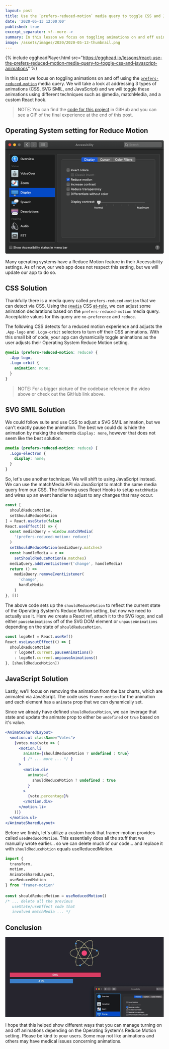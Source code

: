 ```yaml
---
layout: post
title: Use the `prefers-reduced-motion` media query to toggle CSS and JavaScript animations
date: '2020-05-13 12:00:00'
published: true
excerpt_separator: <!--more-->
summary: In this lesson we focus on toggling animations on and off using the prefers-reduced-motion media query. The sample web app has 3 types of animations (CSS, SVG SMIL, and JavaScript) and we will toggle these animations using different techniques such as @media, matchMedia, and a custom hook.
image: /assets/images/2020/2020-05-13-thumbnail.png
---
```


{% include eggheadPlayer.html src="https://egghead.io/lessons/react-use-the-prefers-reduced-motion-media-query-to-toggle-css-and-javascript-animations" %}

In this post we focus on toggling animations on and off using the [`prefers-reduced-motion`](https://developer.mozilla.org/en-US/docs/Web/CSS/@media/prefers-reduced-motion) media query. We will take a look at addressing 3 types of animations (CSS, SVG SMIL, and JavaScript) and we will toggle these animations using different techniques such as @media, matchMedia, and a custom React hook.

> NOTE: You can find the [code for this project](https://github.com/elijahmanor/egghead-prefers-reduced-motion/tree/final) in GitHub and you can see a GIF of the final experience at the end of this post.

<!--more-->

## Operating System setting for Reduce Motion

![](../assets/images/2020/2020-05-13-screenshot.png)

Many operating systems have a Reduce Motion feature in their Accessibility settings. As of now, our web app does not respect this setting, but we will update our app to do so.

## CSS Solution

Thankfully there is a media query called `prefers-reduced-motion` that we can detect via CSS. Using the [`@media`](https://developer.mozilla.org/en-US/docs/Web/CSS/@media) CSS [at-rule](https://developer.mozilla.org/en-US/docs/Web/CSS/At-rule), we can adjust some animation declarations based on the `prefers-reduced-motion` media query. Acceptable values for this query are `no-preference` and `reduce`.

The following CSS detects for a reduced motion experience and adjusts the `.App-logo` and `.Logo-orbit` selectors to turn off their CSS animations. With this small bit of code, your app can dynamically toggle animations as the user adjusts their Operating System Reduce Motion setting.

```css
@media (prefers-reduced-motion: reduce) {
  .App-logo,
  .Logo-orbit {
    animation: none;
  }
}
```

> NOTE: For a bigger picture of the codebase reference the video above or check out the GitHub link above.

## SVG SMIL Solution

We could follow suite and use CSS to adjust a SVG SMIL animation, but we can't exactly pause the animation. The best we could do is hide the animation by making the elements `display: none`, however that does not seem like the best solution.

```css
@media (prefers-reduced-motion: reduce) {
  .Logo-electron {
    display: none;
  }
}
```

So, let's use another technique. We will shift to using JavaScript instead. We can use the matchMedia API via JavaScript to match the same media query from our CSS. The following uses React Hooks to setup `matchMedia` and wires up an event handler to adjust to any changes that may occur.

```javascript
const [
  shouldReduceMotion,
  setShouldReduceMotion
] = React.useState(false)
React.useEffect(() => {
  const mediaQuery = window.matchMedia(
    '(prefers-reduced-motion: reduce)'
  )
  setShouldReduceMotion(mediaQuery.matches)
  const handleMedia = e =>
    setShouldReduceMotion(e.matches)
  mediaQuery.addEventListener('change', handleMedia)
  return () =>
    mediaQuery.removeEventListener(
      'change',
      handleMedia
    )
}, [])
```

The above code sets up the `shouldReduceMotion` to reflect the current state of the Operating System's Reduce Motion setting, but now we need to actually use it. Here we create a React ref, attach it to the SVG logo, and call either `pauseAnimations` off of the SVG DOM element or `unpauseAnimations` depending on the state of `shouldReduceMotion`.

```js
const logoRef = React.useRef()
React.useLayoutEffect(() => {
  shouldReduceMotion
    ? logoRef.current.pauseAnimations()
    : logoRef.current.unpauseAnimations()
}, [shouldReduceMotion])
```

## JavaScript Solution

Lastly, we'll focus on removing the animation from the bar charts, which are animated via JavaScript. The code uses `framer-motion` for the animation and each element has a `animate` prop that we can dynamically set.

Since we already have defined `shouldReduceMotion`, we can leverage that state and update the animate prop to either be `undefined` or `true` based on it's value.

```jsx
<AnimateSharedLayout>
  <motion.ul className="Votes">
    {votes.map(vote => (
      <motion.li
        animate={shouldReduceMotion ? undefined : true}
        { /* ... more ... */ }
      >
        <motion.div
          animate={
            shouldReduceMotion ? undefined : true
          }
        >
          {vote.percentage}%
        </motion.div>
      </motion.li>
    ))}
  </motion.ul>
</AnimateSharedLayout>
```

Before we finish, let's utilize a custom hook that framer-motion provides called `usedReducedMotion`. This essentially does all the stuff that we manually wrote earlier... so we can delete much of our code... and replace it with `shouldReduceMotion` equals useReducedMotion.

```js
import {
  transform,
  motion,
  AnimateSharedLayout,
  useReducedMotion
} from 'framer-motion'

const shouldReduceMotion = useReducedMotion()
/* ... delete all the previous
   useState/useEffect code that
   involved matchMedia ... */
```

## Conclusion

![](../assets/images/2020/2020-05-13-animation.gif)

I hope that this helped show different ways that you can manage turning on and off animations depending on the Operating System's Reduce Motion setting. Please be kind to your users. Some may not like animations and others may have medical issues concerning animations.
